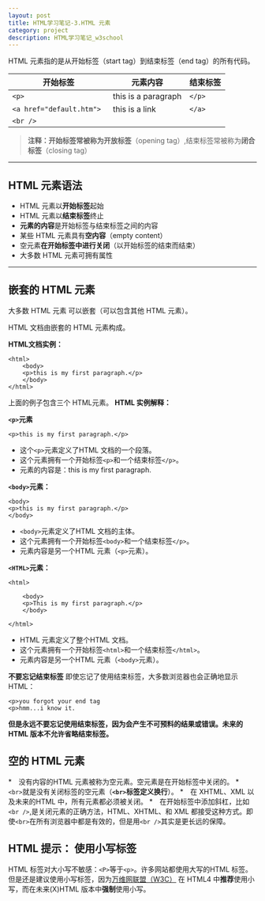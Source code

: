 ```yaml
---
layout: post
title: HTML学习笔记-3.HTML 元素
category: project
description: HTML学习笔记_w3school
---
```


HTML 元素指的是从开始标签（start tag）到结束标签（end tag）的所有代码。

| 开始标签                   | 元素内容                | 结束标签 |
| ---------------------- | ------------------- | ---- |
| `<p>`                    | this is a paragraph | `</p>` |
| `<a href="default.htm"> `| this is a link      | `</a>` |
| `<br />`                |                     |      |

> **注释：**开始标签常被称为**开放标签**（opening tag）,结束标签常被称为**闭合标签**（closing tag）

---------------

## HTML 元素语法
* HTML 元素以**开始标签**起始
* HTML 元素以**结束标签**终止
* **元素的内容**是开始标签与结束标签之间的内容
* 某些 HTML 元素具有**空内容**（empty content）
* 空元素**在开始标签中进行关闭**（以开始标签的结束而结束）
* 大多数 HTML 元素可拥有属性

------------------------
## 嵌套的 HTML 元素
大多数 HTML 元素 可以嵌套（可以包含其他 HTML 元素）。

HTML  文档由嵌套的 HTML 元素构成。

**HTML文档实例：**

    <html>
        <body>
        <p>this is my first paragraph.</p>
        </body>
    </html>

上面的例子包含三个 HTML元素。
**HTML 实例解释：**

**`<p>`元素**

    <p>this is my first paragraph.</p>

* 这个`<p>`元素定义了HTML 文档的一个段落。
* 这个元素拥有一个开始标签`<p>`和一个结束标签`</p>`。
* 元素的内容是：this is my first paragraph.

**`<body>`元素：**

    <body>
    <p>this is my first paragraph.</p>
    </body>

* `<body>`元素定义了HTML 文档的主体。
* 这个元素拥有一个开始标签`<body>`和一个结束标签`</p>`。
* 元素内容是另一个HTML 元素（`<p>`元素）。

**`<HTML>`元素：**

    <html>

        <body>
        <p>This is my first paragraph.</p>
        </body>

    </html>

* HTML 元素定义了整个HTML 文档。
* 这个元素拥有一个开始标签`<html>`和一个结束标签`</html>`。
* 元素内容是另一个HTML 元素（`<body>`元素）。

**不要忘记结束标签**
即使忘记了使用结束标签，大多数浏览器也会正确地显示HTML：

    <p>you forgot your end tag
    <p>hmm...i know it.
**但是永远不要忘记使用结束标签，因为会产生不可预料的结果或错误。未来的HTML 版本不允许省略结束标签。**

## 空的 HTML 元素
*　没有内容的HTML 元素被称为空元素。空元素是在开始标签中关闭的。
*　`<br>`就是没有关闭标签的空元素（**`<br>`标签定义换行**）。
*　在 XHTML、XML 以及未来的HTML 中，所有元素都必须被关闭。
*　在开始标签中添加斜杠，比如`<br />`,是关闭元素的正确方法，HTML、XHTML、和 XML 都接受这种方式。即使`<br>`在所有浏览器中都是有效的，但是用`<br />`其实是更长远的保障。

## HTML 提示： 使用小写标签
HTML 标签对大小写不敏感：`<P>`等于`<p>`。许多网站都使用大写的HTML 标签。但是还是建议使用小写标签，因为[万维网联盟（W3C）](https://www.w3.org/) 在 HTML4 中**推荐**使用小写，而在未来(X)HTML 版本中**强制**使用小写。
